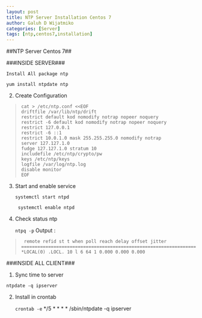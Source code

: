 ```yaml
---
layout: post
title: NTP Server Installation Centos 7
author: Galuh D Wijatmiko
categories: [Server]
tags: [ntp,centos7,installation]
---
```




##NTP Server Centos 7##

###INSIDE SERVER###

`Install All package ntp`

`yum install ntpdate ntp`

2. Create Configuration

>     cat > /etc/ntp.conf <<EOF
>     driftfile /var/lib/ntp/drift
>     restrict default kod nomodify notrap nopeer noquery
>     restrict -6 default kod nomodify notrap nopeer noquery
>     restrict 127.0.0.1 
>     restrict -6 ::1
>     restrict 10.0.1.0 mask 255.255.255.0 nomodify notrap
>     server 127.127.1.0
>     fudge 127.127.1.0 stratum 10
>     includefile /etc/ntp/crypto/pw
>     keys /etc/ntp/keys
>     logfile /var/log/ntp.log
>     disable monitor
>     EOF

3. Start and enable service

    `systemctl start ntpd`

   ` systemctl enable ntpd`

4. Check status ntp

    `ntpq -p`
    Output :
>      remote refid st t when poll reach delay offset jitter
>     ==============================================================================
>     *LOCAL(0) .LOCL. 10 l 6 64 1 0.000 0.000 0.000

###INSIDE ALL CLIENT###
1. Sync time to server

`ntpdate -q ipserver`

2. Install in crontab

    `crontab -e`
    */5 * * * * /sbin/ntpdate -q ipserver
